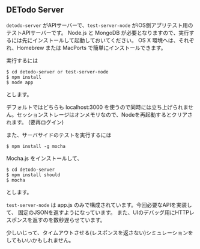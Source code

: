 ## DETodo Server

`detodo-server` がAPIサーバーで、`test-server-node` がiOS側アプリテスト用のテストAPIサーバーです。
Node.js と MongoDB が必要となりますので、実行するには先にインストールして起動しておいてください。
OS X 環境へは、それぞれ、Homebrew または MacPorts で簡単にインストールできます。

実行するには

    $ cd detodo-server or test-server-node
    $ npm install
    $ node app

とします。

デフォルトではどちらも localhost:3000 を使うので同時には立ち上げられません。セッションストレージはオンメモリなので、Nodeを再起動するとクリアされます。
(要再ログイン)

また、サーバサイドのテストを実行するには

    $ npm install -g mocha
    
Mocha.js をインストールして、

    $ cd detodo-server
    $ npm install should
    $ mocha

とします。

`test-server-node` は app.js のみで構成されています。今回必要なAPIを実装して、
固定のJSONを返すようになっています。
また、UIのデバッグ用にHTTPレスポンスを返すのを数秒遅らせています。

少しいじって、タイムアウトさせる(レスポンスを返さない)シミュレーションをしてもいいかもしれません。

